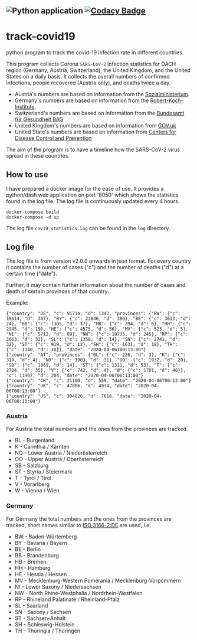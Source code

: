 ![Python application](https://github.com/ondrno/track-covid19/workflows/Python%20application/badge.svg?branch=master)
[![Codacy Badge](https://api.codacy.com/project/badge/Grade/44507ae5a5aa4ff786f7f5709429ed72)](https://app.codacy.com/manual/ondrno/track-covid19?utm_source=github.com&utm_medium=referral&utm_content=ondrno/track-covid19&utm_campaign=Badge_Grade_Dashboard)
----


# track-covid19
python program to track the covid-19 infection rate in different countries.

This program collects Corona ``SARS-CoV-2`` infection statistics for DACH region (Germany, Austria, Switzerland), 
the United Kingdom, and the United States on a daily basis. It collects the overall numbers of confirmed infections, 
people recovered (Austria only), and deaths twice a day. 

  - Austria's numbers are based on information from the [Sozialministerium](https://www.sozialministerium.at/Informationen-zum-Coronavirus/Neuartiges-Coronavirus-(2019-nCov).html).
  - Germany's numbers are based on information from the [Robert-Koch-Institute](https://www.rki.de/DE/Content/InfAZ/N/Neuartiges_Coronavirus/Fallzahlen.html).
  - Switzerland's numbers are based on information from the [Bundesamt für Gesundheit BAG](https://www.bag.admin.ch/bag/de/home/krankheiten/ausbrueche-epidemien-pandemien/aktuelle-ausbrueche-epidemien/novel-cov/situation-schweiz-und-international.html)
  - United Kingdom's numbers are based on information from [GOV.uk](https://www.gov.uk/guidance/coronavirus-covid-19-information-for-the-public)
  - United State's numbers are based on information from [Centers for Disease Control and Prevention](https://www.cdc.gov/coronavirus/2019-ncov/cases-in-us.html)
 

The aim of the program is to have a timeline how the SARS-CoV-2 virus spread in these countries.
  
## How to use
I have prepared a docker image for the ease of use. It provides a python/dash web application on port '8050' 
which shows the statistics found in the log file. The log file is continuously updated every 4 hours.

    docker-compose build
    docker-compose -d up
    
The log file ``cov19_statistics.log`` can be found in the ``log`` directory.
    
## Log file 
The log file is from version v2.0.0 onwards in json format. For every country it contains 
the number of cases ("c") and the number of deaths ("d") at a certain time ("date").

Further, it may contain further information about the number of cases and death of certain 
provinces of that country.  

Example:

    {"country": "DE", "c": 91714, "d": 1342, "provinces": {"BW": {"c": 18614, "d": 367}, "BY": {"c": 23846, "d": 396}, "BE": {"c": 3613, "d": 24}, "BB": {"c": 1305, "d": 17}, "HB": {"c": 394, "d": 6}, "HH": {"c": 2945, "d": 19}, "HE": {"c": 4575, "d": 56}, "MV": {"c": 523, "d": 5}, "NI": {"c": 5712, "d": 89}, "NW": {"c": 18735, "d": 245}, "RP": {"c": 3663, "d": 32}, "SL": {"c": 1358, "d": 14}, "SN": {"c": 2741, "d": 32}, "ST": {"c": 919, "d": 12}, "SH": {"c": 1631, "d": 18}, "TH": {"c": 1140, "d": 10}}, "date": "2020-04-06T00:13:00"}
    {"country": "AT", "provinces": {"BL": {"c": 226, "d": 3}, "K": {"c": 319, "d": 4}, "NO": {"c": 1903, "d": 31}, "OO": {"c": 1932, "d": 20}, "SB": {"c": 1069, "d": 14}, "ST": {"c": 1311, "d": 53}, "T": {"c": 2704, "d": 35}, "V": {"c": 742, "d": 4}, "W": {"c": 1701, "d": 40}}, "c": 11907, "d": 204, "date": "2020-04-06T00:13:00"}
    {"country": "CH", "c": 21100, "d": 559, "date": "2020-04-06T00:13:00"}
    {"country": "UK", "c": 47806, "d": 4934, "date": "2020-04-06T00:13:00"}
    {"country": "US", "c": 304826, "d": 7616, "date": "2020-04-06T00:13:00"}

### Austria
For Austria the total numbers and the ones from the provinces are tracked.
  - BL - Burgenland
  - K - Carinthia / Kärnten
  - NO - Lower Austria / Niederösterreich
  - OO - Upper Austria / Oberösterreich
  - SB - Salzburg
  - ST - Styria / Steiermark
  - T - Tyrol / Tirol
  - V - Vorarlberg
  - W - Vienna / Wien

### Germany
For Germany the total numbers and the ones from the provinces are tracked, short names similar to 
[ISO 3166-2:DE](https://de.wikipedia.org/wiki/ISO_3166-2%3ADE) are used, i.e.

  - BW - Baden-Würtemberg
  - BY - Bavaria / Bayern
  - BE - Berlin
  - BB - Brandenburg
  - HB - Bremen
  - HH - Hamburg
  - HE - Hessia / Hessen
  - MV - Mecklenburg-Western Pomerania / Mecklenburg-Vorpommern
  - NI - Lower Saxony / Niedersachsen
  - NW - North Rhine-Westphalia / Nordrhein-Westfalen
  - RP - Rhineland Palatinate / Rheinland-Pfalz
  - SL - Saarland
  - SN - Saxony / Sachsen
  - ST - Sachsen-Anhalt
  - SH - Schleswig-Holstein
  - TH - Thuringia / Thüringen
 